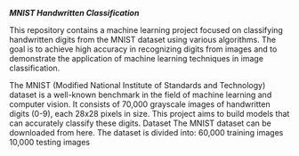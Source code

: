 ***MNIST Handwritten Classification***

This repository contains a machine learning project focused on classifying handwritten digits from the MNIST dataset using various algorithms. The goal is to achieve high accuracy in recognizing digits from images and to demonstrate the application of machine learning techniques in image classification.

The MNIST (Modified National Institute of Standards and Technology) dataset is a well-known benchmark in the field of machine learning and computer vision. It consists of 70,000 grayscale images of handwritten digits (0-9), each 28x28 pixels in size. This project aims to build models that can accurately classify these digits.
Dataset
The MNIST dataset can be downloaded from here. The dataset is divided into:
60,000 training images
10,000 testing images
